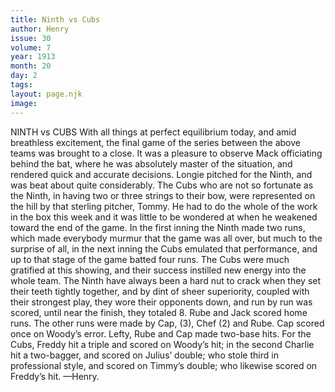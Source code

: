 ```yaml
---
title: Ninth vs Cubs
author: Henry
issue: 30
volume: 7
year: 1913
month: 20
day: 2
tags:
layout: page.njk
image:
---
```

NINTH vs CUBS With all things at perfect equilibrium today, and amid breathless excitement, the final game of the series between the above teams was brought to a close. It was a pleasure to observe Mack officiating behind the bat, where he was absolutely master of the situation, and rendered quick and accurate decisions. Longie pitched for the Ninth, and was beat about quite considerably. The Cubs who are not so fortunate as the Ninth, in having two or three strings to their bow, were represented on the hill by that sterling pitcher, Tommy. He had to do the whole of the work in the box this week and it was little to be wondered at when he weakened toward the end of the game. In the first inning the Ninth made two runs, which made everybody murmur that the game was all over, but much to the surprise of all, in the next inning the Cubs emulated that performance, and up to that stage of the game batted four runs. The Cubs were much gratified at this showing, and their success instilled new energy into the whole team. The Ninth have always been a hard nut to crack when they set their teeth tightly together, and by dint of sheer superiority, coupled with their strongest play, they wore their opponents down, and run by run was scored, until near the finish, they totaled 8. Rube and Jack scored home runs. The other runs were made by Cap, (3), Chef (2) and Rube. Cap scored once on Woody’s error. Lefty, Rube and Cap made two-base hits. For the Cubs, Freddy hit a triple and scored on Woody’s hit; in the second Charlie hit a two-bagger, and scored on Julius’ double; who stole third in professional style, and scored on Timmy’s double; who likewise scored on Freddy’s hit. —Henry. 




